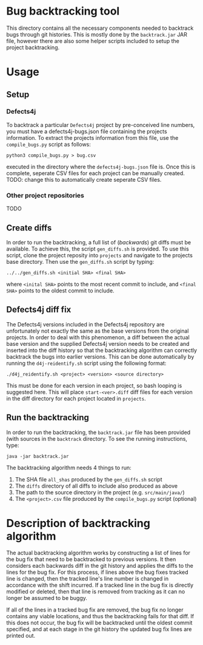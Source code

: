 # Bug backtracking tool
This directory contains all the necessary components needed to backtrack bugs
through git histories. This is mostly done by the `backtrack.jar` JAR file,
however there are also some helper scripts included to setup the project
backtracking.
# Usage
## Setup
### Defects4j
To backtrack a particular `Defects4j` project by pre-conceived line numbers, you
must have a defects4j-bugs.json file containing the projects information. To
extract the projects information from this file, use the `compile_bugs.py`
script as follows:
```
python3 compile_bugs.py > bug.csv
```
executed in the directory where the `defects4j-bugs.json` file is.
Once this is complete, seperate CSV files for each project can be manually
created.
TODO: change this to automatically create seperate CSV files.
### Other project repositories
TODO
## Create diffs
In order to run the backtracking, a full list of (*backwards*) git diffs must be available. To
achieve this, the script `gen_diffs.sh` is provided. To use this script, clone
the project reposity into `projects` and navigate to the projects base
directory. Then use the `gen_diffs.sh` script by typing:
```
../../gen_diffs.sh <initial SHA> <final SHA>
```
where `<inital SHA>` points to the most recent commit to include, and `<final SHA>`
points to the oldest commit to include.

## Defects4j diff fix
The Defects4j versions included in the Defects4j repository are unfortunately
not exactly the same as the base versions from the original projects. In order
to deal with this phenomenon, a diff between the actual base version and the
supplied Defects4j version needs to be created and inserted into the diff
history so that the backtracking algorithm can correctly backtrack the bugs into
earlier versions. This can be done automatically by running the
`d4j-reidentify.sh` script using the following format:
```
./d4j_reidentify.sh <project> <version> <source directory>
```
This must be done for each version in each project, so bash looping is suggested
here. This will place `start-<ver>.diff` diff files for each version in the diff
directory for each project located in `projects`.
## Run the backtracking
In order to run the backtracking, the `backtrack.jar` file has been provided
(with sources in the `backtrack` directory. To see the running instructions,
type:
```
java -jar backtrack.jar
```
The backtracking algorithm needs 4 things to run:
1. The SHA file `all_shas` produced by the `gen_diffs.sh` script
2. The `diffs` directory of all diffs to include also produced as above
4. The path to the source directory in the project (e.g. `src/main/java/`)
3. The `<project>.csv` file produced by the `compile_bugs.py` script (optional)
# Description of backtracking algorithm
The actual backtracking algorithm works by constructing a list of lines for the
bug fix that need to be backtracked to previous versions. It then considers each
backwards diff in the git history and applies the diffs to the lines for the
bug fix. For this process, if lines above the bug fixes tracked line is changed,
then the tracked line's line number is changed in accordance with the shift
incurred. If a tracked line in the bug fix is directly modified or deleted, then
that line is removed from tracking as it can no longer be assumed to be buggy.

If all of the lines in a tracked bug fix are removed, the bug fix no longer
contains any viable locations, and thus the backtracking fails for that diff. If
this does not occur, the bug fix will be backtracked until the oldest commit
specified, and at each stage in the git history the updated bug fix lines are printed
out.
